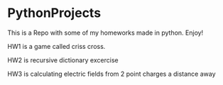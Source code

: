 # PythonProjects

This is a Repo with some of my homeworks made in python. Enjoy! 

HW1 is a game called criss cross.

HW2 is recursive dictionary excercise

HW3 is calculating electric fields from 2 point charges a distance away 

